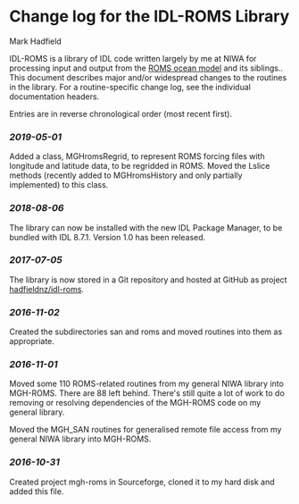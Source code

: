 # Change log for the IDL-ROMS Library

Mark Hadfield

IDL-ROMS is a library of IDL code written largely by me at NIWA for processing input and output from
the [ROMS ocean model](https://www.myroms.org/) and its siblings.. This document describes major and/or widespread changes to the
routines in the library. For a routine-specific change log, see the individual documentation headers.

Entries are in reverse chronological order (most recent first).

### *2019-05-01*

Added a class, MGHromsRegrid, to represent ROMS forcing files with longitude and latitude data, to be regridded
in ROMS. Moved the Lslice methods (recently added to MGHromsHistory and only partially implemented) to this class.

### *2018-08-06*

The library can now be installed with the new IDL Package Manager, to be bundled with IDL 8.7.1. Version 1.0 has been released.

### *2017-07-05*

The library is now stored in a Git repository and hosted at GitHub as
project [hadfieldnz/idl-roms](https://github.com/hadfieldnz/idl-roms).

### *2016-11-02*

Created the subdirectories san and roms and moved routines into them as appropriate.

### *2016-11-01*

Moved some 110 ROMS-related routines from my general NIWA library into MGH-ROMS. There are 88 left behind.
There's still quite a lot of work to do removing or resolving dependencies of the MGH-ROMS code on my general library.

Moved the MGH_SAN routines for generalised remote file access from my general NIWA library into MGH-ROMS.

### *2016-10-31*

Created project mgh-roms in Sourceforge, cloned it to my hard disk and added this file.
